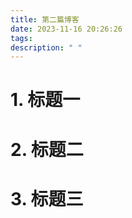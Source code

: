 ```yaml
---
title: 第二篇博客
date: 2023-11-16 20:26:26
tags:
description: " "
---
```




# 1. 标题一



# 2. 标题二



# 3. 标题三

